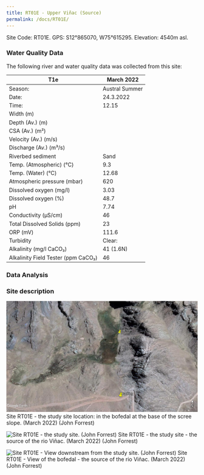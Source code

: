 ```yaml
---
title: RT01E - Upper Viñac (Source)
permalink: /docs/RT01E/
---
```



Site Code: RT01E.  GPS: S12°865070, W75°615295. Elevation:
4540m asl.


### Water Quality Data

The following river and water quality data was collected from this site:

|     T1e                                    |     March 2022        |
|--------------------------------------------|-----------------------|
|     Season:                                |     Austral Summer    |
|     Date:                                  |     24.3.2022         |
|     Time:                                  |     12.15             |
|     Width (m)                              |                       |
|     Depth (Av.) (m)                        |                       |
|     CSA (Av.) (m²)                         |                       |
|     Velocity (Av.) (m/s)                   |                       |
|     Discharge (Av.) (m³/s)                 |                       |
|     Riverbed sediment                      |     Sand              |
|     Temp. (Atmospheric) (°C)               |     9.3               |
|     Temp. (Water) (°C)                     |     12.68             |
|     Atmospheric pressure (mbar)            |     620               |
|     Dissolved oxygen (mg/l)                |     3.03              |
|     Dissolved oxygen (%)                   |     48.7              |
|     pH                                     |     7.74              |
|     Conductivity (µS/cm)                   |     46                |
|     Total Dissolved Solids (ppm)           |     23                |
|     ORP (mV)                               |     111.6             |
|     Turbidity                              |     Clear:            |
|     Alkalinity (mg/l CaCO₃)                |     41 (1.6N)         |
|     Alkalinity Field Tester (ppm CaCO₃)    |     46                |


### Data Analysis



### Site description





![Site RT01E - the study site location. (John Forrest)](/assets/SiteDescriptions/T1/RT1eVinaksource.jpg)
Site RT01E - the study site location: in the bofedal at the base of the scree slope. (March 2022) (John Forrest)


![Site RT01E - the study site. (John Forrest)](/assets/SiteDescriptions/T1/T1eSource.jpg)
Site RT01E - the study site - the source of the rio Viñac. (March 2022) (John Forrest)


![Site RT01E - View downstream from the study site. (John Forrest)](/assets/SiteDescriptions/T1/T1eViewofbofedal(source).jpg)
Site RT01E - View of the bofedal - the source of the rio Viñac. (March 2022) (John Forrest)

